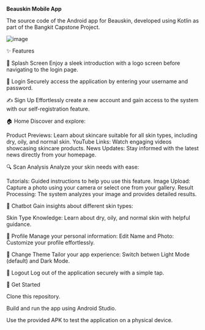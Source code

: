**Beauskin Mobile App**

The source code of the Android app for Beauskin, developed using Kotlin as part of the Bangkit Capstone Project.

![image](https://github.com/user-attachments/assets/ad932aea-6fd4-4136-ba4e-349ac6b73e67)

✨ Features

🌟 Splash Screen
  Enjoy a sleek introduction with a logo screen before navigating to the login page.

🔐 Login
  Securely access the application by entering your username and password.

✍️ Sign Up
  Effortlessly create a new account and gain access to the system with our self-registration feature.

🏠 Home
  Discover and explore:

  Product Previews: Learn about skincare suitable for all skin types, including dry, oily, and normal skin.
  YouTube Links: Watch engaging videos showcasing skincare products.
  News Updates: Stay informed with the latest news directly from your homepage.
    
🔍 Scan Analysis
  Analyze your skin needs with ease:

  Tutorials: Guided instructions to help you use this feature.
  Image Upload: Capture a photo using your camera or select one from your gallery.
  Result Processing: The system analyzes your image and provides detailed results.
    
🤖 Chatbot
  Gain insights about different skin types:

  Skin Type Knowledge: Learn about dry, oily, and normal skin with helpful guidance.
  
👤 Profile
  Manage your personal information:
    Edit Name and Photo: Customize your profile effortlessly.
    
🎨 Change Theme
  Tailor your app experience:
  Switch betwen Light Mode (default) and Dark Mode.
  
🚪 Logout
  Log out of the application securely with a simple tap.

  🔗 Get Started
  
  Clone this repository.
  
  Build and run the app using Android Studio.
  
  Use the provided APK to test the application on a physical device.
